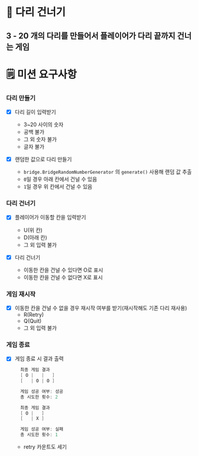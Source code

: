 # 🌉 다리 건너기
## 3 - 20 개의 다리를 만들어서 플레이어가 다리 끝까지 건너는 게임

# 🗒️ 미션 요구사항

### 다리 만들기
- [X] 다리 길이 입력받기
  - 3~20 사이의 숫자
  - 공백 불가
  - 그 외 숫자 불가
  - 글자 불가

- [X] 랜덤한 값으로 다리 만들기
  - `bridge.BridgeRandomNumberGenerator` 의 `generate()` 사용해 랜덤 값 추출
  - `0`일 경우 아래 칸에서 건널 수 있음
  - `1`일 경우 위 칸에서 건널 수 있음

### 다리 건너기
- [X] 플레이어가 이동할 칸을 입력받기
  - U(위 칸)
  - D(아래 칸)
  - 그 외 입력 불가

- [X] 다리 건너기
  - 이동한 칸을 건널 수 있다면 O로 표시
  - 이동한 칸을 건널 수 없다면 X로 표시

### 게임 재시작
- [X] 이동한 칸을 건널 수 없을 경우 재시작 여부를 받기(재시작해도 기존 다리 재사용)
  - R(Retry)
  - Q(Quit)
  - 그 외 입력 불가

### 게임 종료 
- [X] 게임 종료 시 결과 출력
  ```kotlin
    최종 게임 결과
    [ O |   |   ]
    [   | O | O ]

    게임 성공 여부: 성공
    총 시도한 횟수: 2
    ```
  ```kotlin
    최종 게임 결과
    [ O |   ]
    [   | X ]

    게임 성공 여부: 실패
    총 시도한 횟수: 1
    ```

  - retry 카운트도 세기